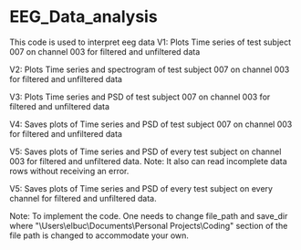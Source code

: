 # EEG_Data_analysis
This code is used to interpret eeg data 
V1: Plots Time series of test subject 007 on channel 003 for filtered and unfiltered data

V2: Plots Time series and spectrogram of test subject 007 on channel 003 for filtered and unfiltered data

V3: Plots Time series and PSD of test subject 007 on channel 003 for filtered and unfiltered data

V4: Saves plots of Time series and PSD of test subject 007 on channel 003 for filtered and unfiltered data

V5: Saves plots of Time series and PSD of every test subject on channel 003 for filtered and unfiltered data. 
Note: It also can read incomplete data rows without receiving an error.

V5: Saves plots of Time series and PSD of every test subject on every channel for filtered and unfiltered data. 

Note: To implement the code. One needs to change file_path and save_dir where "\Users\elbuc\Documents\Personal Projects\Coding\" section of the file path is changed to accommodate your own.
